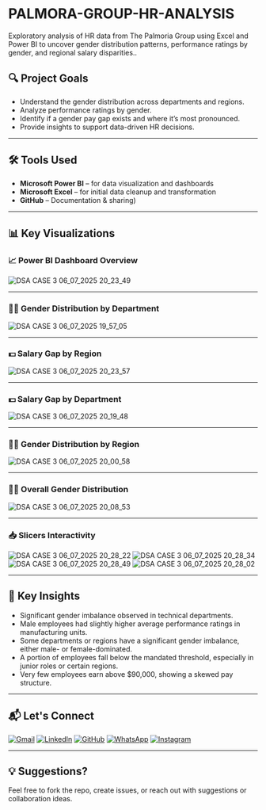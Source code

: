 # PALMORA-GROUP-HR-ANALYSIS
Exploratory analysis of HR data from The Palmoria Group using Excel and Power BI to uncover gender distribution patterns, performance ratings by gender, and regional salary disparities..

## 🔍 Project Goals

- Understand the gender distribution across departments and regions.
- Analyze performance ratings by gender.
- Identify if a gender pay gap exists and where it’s most pronounced.
- Provide insights to support data-driven HR decisions.

---

## 🛠 Tools Used

- **Microsoft Power BI** – for data visualization and dashboards  
- **Microsoft Excel** – for initial data cleanup and transformation  
- **GitHub** –  Documentation & sharing)

---

## 📊 Key Visualizations

### 📈 Power BI Dashboard Overview

![DSA CASE 3 06_07_2025 20_23_49](https://github.com/user-attachments/assets/4a9e4ab7-a367-48a3-95f9-9b3fb9d7ca6e)



---

### 👩‍💼 Gender Distribution by Department

![DSA CASE 3 06_07_2025 19_57_05](https://github.com/user-attachments/assets/cb1d22ea-bfa8-4600-9b25-bced320d60e9)


---

### 💵 Salary Gap by Region

![DSA CASE 3 06_07_2025 20_23_57](https://github.com/user-attachments/assets/ac0e1697-507f-47ed-97a9-14c4fa016f26)



---

### 💵 Salary Gap by Department

![DSA CASE 3 06_07_2025 20_19_48](https://github.com/user-attachments/assets/b6f2b290-6cc4-47b6-8d70-fee1c4f1b15a)



---

### 👩‍💼 Gender Distribution by Region

![DSA CASE 3 06_07_2025 20_00_58](https://github.com/user-attachments/assets/382d7249-0235-4dfd-ad59-ef8c8308a920)


---

### 👩‍💼 Overall Gender Distribution

![DSA CASE 3 06_07_2025 20_08_53](https://github.com/user-attachments/assets/c8903e6e-3952-4720-8468-3df7ef944f94)


---

 ### 📥 Slicers Interactivity
 
![DSA CASE 3 06_07_2025 20_28_22](https://github.com/user-attachments/assets/f8a281c7-2346-4af8-8f48-49de1372f98d)
![DSA CASE 3 06_07_2025 20_28_34](https://github.com/user-attachments/assets/932556e4-463a-4e3c-9774-67e96daa2399)
![DSA CASE 3 06_07_2025 20_28_49](https://github.com/user-attachments/assets/ee1313a5-a8d8-4045-ac1e-b4dc8cffe3c1)
![DSA CASE 3 06_07_2025 20_28_02](https://github.com/user-attachments/assets/8fb2acfb-f76c-42e2-aec8-435eb2e4ac25)


---

## 📌 Key Insights

- Significant gender imbalance observed in technical departments.
- Male employees had slightly higher average performance ratings in manufacturing units.
- Some departments or regions have a significant gender imbalance, either male- or female-dominated.
- A portion of employees fall below the mandated threshold, especially in junior roles or certain regions.
- Very few employees earn above $90,000, showing a skewed pay structure.

---

## 📬 Let's Connect

[![Gmail](https://img.shields.io/badge/Gmail-D14836?style=flat&logo=gmail&logoColor=white)](mailto:ogunbotedavid5@gmail.com)
[![LinkedIn](https://img.shields.io/badge/LinkedIn-0077B5?style=flat&logo=linkedin&logoColor=white)](https://www.linkedin.com/in/david-ogunbote-00339527a)
[![GitHub](https://img.shields.io/badge/GitHub-181717?style=flat&logo=github&logoColor=white)](https://github.com/DEO0-1)
[![WhatsApp](https://img.shields.io/badge/WhatsApp-25D366?style=flat&logo=whatsapp&logoColor=white)](https://wa.me/2348144045320)
[![Instagram](https://img.shields.io/badge/Instagram-E4405F?style=flat&logo=instagram&logoColor=white)](https://www.instagram.com/davideniolaogunbot)

---

## 💡 Suggestions?

Feel free to fork the repo, create issues, or reach out with suggestions or collaboration ideas.
